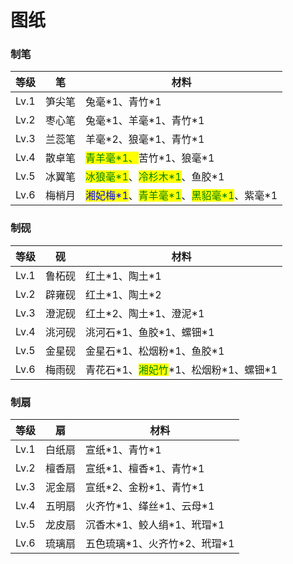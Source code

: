 # 图纸

### 制笔

| 等级   | 笔   | 材料                                                                                                                              |
| ---- | --- | ------------------------------------------------------------------------------------------------------------------------------- |
| Lv.1 | 笋尖笔 | 兔毫\*1、青竹\*1                                                                                                                     |
| Lv.2 | 枣心笔 | 兔毫\*1、羊毫\*1、青竹\*1                                                                                                               |
| Lv.3 | 兰蕊笔 | 羊毫\*2、狼毫\*1、青竹\*1                                                                                                               |
| Lv.4 | 散卓笔 | <mark style="color:green;">青羊毫\*1、</mark>苦竹\*1、狼毫\*1                                                                            |
| Lv.5 | 冰翼笔 | <mark style="color:green;">冰狼毫\*1</mark>、<mark style="color:green;">冷杉木\*1</mark>、鱼胶\*1                                         |
| Lv.6 | 梅梢月 | <mark style="color:blue;">湘妃梅\*1</mark>、<mark style="color:green;">青羊毫\*1</mark>、<mark style="color:green;">黑貂毫\*1</mark>、紫毫\*1 |

### 制砚

| 等级   | 砚   | 材料                                                           |
| ---- | --- | ------------------------------------------------------------ |
| Lv.1 | 鲁柘砚 | 红土\*1、陶土\*1                                                  |
| Lv.2 | 辟雍砚 | 红土\*1、陶土\*2                                                  |
| Lv.3 | 澄泥砚 | 红土\*2、陶土\*1、澄泥\*1                                            |
| Lv.4 | 洮河砚 | 洮河石\*1、鱼胶\*1、螺钿\*1                                           |
| Lv.5 | 金星砚 | 金星石\*1、松烟粉\*1、鱼胶\*1                                          |
| Lv.6 | 梅雨砚 | 青花石\*1、<mark style="color:green;">湘妃竹</mark>\*1、松烟粉\*1、螺钿\*1 |

### 制扇

| 等级   | 扇   | 材料                   |
| ---- | --- | -------------------- |
| Lv.1 | 白纸扇 | 宣纸\*1、青竹\*1          |
| Lv.2 | 檀香扇 | 宣纸\*1、檀香\*1、青竹\*1    |
| Lv.3 | 泥金扇 | 宣纸\*2、金粉\*1、青竹\*1    |
| Lv.4 | 五明扇 | 火齐竹\*1、缂丝\*1、云母\*1   |
| Lv.5 | 龙皮扇 | 沉香木\*1、鲛人绢\*1、玳瑁\*1  |
| Lv.6 | 琉璃扇 | 五色琉璃\*1、火齐竹\*2、玳瑁\*1 |
